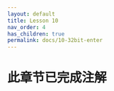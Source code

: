 ```yaml
---
layout: default
title: Lesson 10
nav_order: 4
has_children: true
permalink: docs/10-32bit-enter
---
```


# 此章节已完成注解